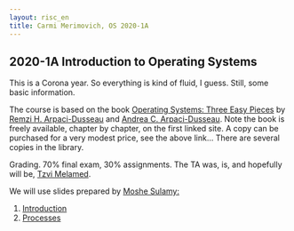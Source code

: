 ```yaml
---
layout: risc_en
title: Carmi Merimovich, OS 2020-1A
---
```

## 2020-1A Introduction to Operating Systems

This is a Corona year.
So everything is kind of fluid, I guess.
Still, some basic information.

The course is based on the book
	[Operating Systems: Three Easy Pieces](http://pages.cs.wisc.edu/~remzi/OSTEP/) by 
	[Remzi H. Arpaci-Dusseau](http://pages.cs.wisc.edu/~remzi/) and
	[Andrea C. Arpaci-Dusseau](http://pages.cs.wisc.edu/~dusseau/).
Note the book is freely available, chapter by chapter,
	on the first linked site.
A copy can be purchased for a very modest price,
	see the above link...
There are several copies in the library.


Grading. 70% final exam, 30% assignments.
The TA was, is, and hopefully will be,
	[Tzvi Melamed](http://tzvimelamed.com/lab/).

We will use slides prepared by
	[Moshe Sulamy:](https://www.cs.mta.ac.il/staff/Moshe/mePublished_year_en.html)

	
1. [Introduction](01_intro.pdf)
1. [Processes](02_processes.pdf)
